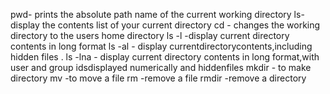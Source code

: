 pwd- prints the absolute path name of the current working directory
ls- display the contents list of your current directory
cd - changes the working directory to the users home directory
ls -l -display current directory contents in long format
ls -al  - display currentdirectorycontents,including hidden files .
ls -lna - display current directory contents in long format,with user and group idsdisplayed numerically and hiddenfiles
mkdir - to make directory
mv -to move a file
rm -remove a file
rmdir -remove a directory 
